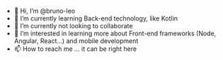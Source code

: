 - 👋 Hi, I’m @bruno-leo
- 🌱 I’m currently learning Back-end technology, like Kotlin
- 💞️ I’m currently not looking to collaborate
- 👀 I’m interested in learning more about Front-end frameworks (Node, Angular, React...) and mobile development
- 📫 How to reach me ... it can be right here

<!---
bruno-leo/bruno-leo is a ✨ special ✨ repository because its `README.md` (this file) appears on your GitHub profile.
You can click the Preview link to take a look at your changes.
--->
